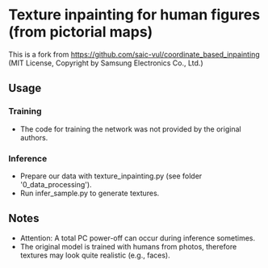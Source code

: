 # Texture inpainting for human figures (from pictorial maps)

This is a fork from https://github.com/saic-vul/coordinate_based_inpainting (MIT License, Copyright by Samsung Electronics Co., Ltd.)

## Usage

### Training

* The code for training the network was not provided by the original authors.

### Inference 

* Prepare our data with texture_inpainting.py (see folder '0_data_processing').
* Run infer_sample.py to generate textures.

## Notes 

* Attention: A total PC power-off can occur during inference sometimes. 
* The original model is trained with humans from photos, therefore textures may look quite realistic (e.g., faces).
